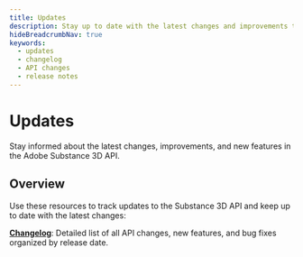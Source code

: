 ```yaml
---
title: Updates
description: Stay up to date with the latest changes and improvements to the Adobe Substance 3D API
hideBreadcrumbNav: true
keywords:
  - updates
  - changelog
  - API changes
  - release notes
---
```


# Updates

Stay informed about the latest changes, improvements, and new features in the Adobe Substance 3D API.

## Overview

Use these resources to track updates to the Substance 3D API and keep up to date with the latest changes:

**[Changelog][1]**: Detailed list of all API changes, new features, and bug fixes organized by release date.

<!-- Links -->
[1]: /changelog/
